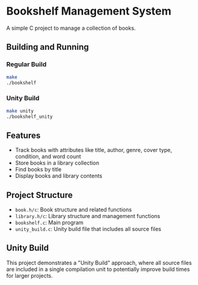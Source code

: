 # Bookshelf Management System

A simple C project to manage a collection of books.

## Building and Running

### Regular Build
```sh
make
./bookshelf
```

### Unity Build
```sh
make unity
./bookshelf_unity
```

## Features

- Track books with attributes like title, author, genre, cover type, condition, and word count
- Store books in a library collection
- Find books by title
- Display books and library contents

## Project Structure

- `book.h/c`: Book structure and related functions
- `library.h/c`: Library structure and management functions
- `bookshelf.c`: Main program
- `unity_build.c`: Unity build file that includes all source files

## Unity Build

This project demonstrates a "Unity Build" approach, where all source files are included in a single compilation unit to potentially improve build times for larger projects.